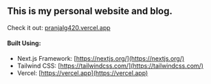 ## This is my personal website and blog.

Check it out: [pranjalg420.vercel.app](https://pranjalg420.vercel.app)

#### Built Using:

-   Next.js Framework: [https://nextjs.org/](https://nextjs.org/)
-   Tailwind CSS: [https://tailwindcss.com/](https://tailwindcss.com/)
-   Vercel: [https://vercel.app](https://vercel.app)
